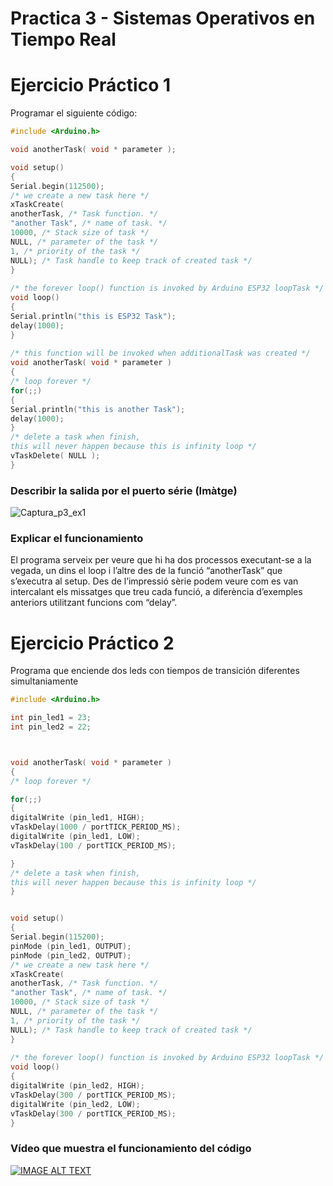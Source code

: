 # Practica 3 - Sistemas Operativos en Tiempo Real

# Ejercicio Práctico 1

Programar el siguiente código:

```c
#include <Arduino.h>

void anotherTask( void * parameter );

void setup()
{
Serial.begin(112500);
/* we create a new task here */
xTaskCreate(
anotherTask, /* Task function. */
"another Task", /* name of task. */
10000, /* Stack size of task */
NULL, /* parameter of the task */
1, /* priority of the task */
NULL); /* Task handle to keep track of created task */
}
 
/* the forever loop() function is invoked by Arduino ESP32 loopTask */
void loop()
{
Serial.println("this is ESP32 Task");
delay(1000);
}
 
/* this function will be invoked when additionalTask was created */
void anotherTask( void * parameter )
{
/* loop forever */
for(;;)
{
Serial.println("this is another Task");
delay(1000);
}
/* delete a task when finish,
this will never happen because this is infinity loop */
vTaskDelete( NULL );
}
```

### Describir la salida por el puerto série (Imàtge)

![Captura_p3_ex1](https://github.com/paudresaire/p3/assets/125595278/faee1c0c-4cc8-4e76-82af-39ede6e0ec91)





### Explicar el funcionamiento

El programa serveix per veure que hi ha dos processos executant-se a la vegada, un dins el loop i l’altre des de la funció “anotherTask” que s’executra al setup.
Des de l’impressió sèrie podem veure com es van intercalant els missatges que treu cada funció, a diferència d’exemples anteriors utilitzant funcions com “delay”. 


# Ejercicio Práctico 2

Programa que enciende dos leds con tiempos de transición diferentes simultaniamente

```cpp
#include <Arduino.h>

int pin_led1 = 23;
int pin_led2 = 22;



void anotherTask( void * parameter )
{
/* loop forever */

for(;;)
{
digitalWrite (pin_led1, HIGH);
vTaskDelay(1000 / portTICK_PERIOD_MS);
digitalWrite (pin_led1, LOW);
vTaskDelay(100 / portTICK_PERIOD_MS);

}
/* delete a task when finish,
this will never happen because this is infinity loop */
}


void setup()
{
Serial.begin(115200);
pinMode (pin_led1, OUTPUT);
pinMode (pin_led2, OUTPUT);
/* we create a new task here */
xTaskCreate(
anotherTask, /* Task function. */
"another Task", /* name of task. */
10000, /* Stack size of task */
NULL, /* parameter of the task */
1, /* priority of the task */
NULL); /* Task handle to keep track of created task */
}
 
/* the forever loop() function is invoked by Arduino ESP32 loopTask */
void loop()
{
digitalWrite (pin_led2, HIGH);
vTaskDelay(300 / portTICK_PERIOD_MS);
digitalWrite (pin_led2, LOW);
vTaskDelay(300 / portTICK_PERIOD_MS);
}
```

### Vídeo que muestra el funcionamiento del código

[![IMAGE ALT TEXT](https://user-images.githubusercontent.com/125595278/228276521-23af8e58-4edf-4e23-aa8b-f4e6ba9a2187.jpg)](https://youtu.be/JYZZY1sFzr8)
